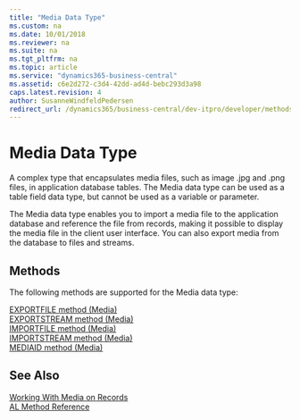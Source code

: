 ```yaml
---
title: "Media Data Type"
ms.custom: na
ms.date: 10/01/2018
ms.reviewer: na
ms.suite: na
ms.tgt_pltfrm: na
ms.topic: article
ms.service: "dynamics365-business-central"
ms.assetid: c6e2d272-c3d4-42dd-ad4d-bebc293d3a98
caps.latest.revision: 4
author: SusanneWindfeldPedersen
redirect_url: /dynamics365/business-central/dev-itpro/developer/methods-auto/library
---
```

# Media Data Type
A complex type that encapsulates media files, such as image .jpg and .png files, in application database tables. The Media data type can be used as a table field data type, but cannot be used as a variable or parameter.  

 The Media data type enables you to import a media file to the application database and reference the file from records, making it possible to display the media file in the client user interface. You can also export media from the database to files and streams. 

## Methods
The following methods are supported for the Media data type:

[EXPORTFILE method (Media)](../methods/devenv-exportfile-method-media.md)   
[EXPORTSTREAM method (Media)](../methods/devenv-exportstream-method-media.md)   
[IMPORTFILE method (Media)](../methods/devenv-importfile-method-media.md)   
[IMPORTSTREAM method (Media)](../methods/devenv-importstream-method-media.md)   
[MEDIAID method (Media)](../methods/devenv-mediaid-method-media.md)   

## See Also  
 [Working With Media on Records](../devenv-working-with-media-on-records.md)  
 [AL Method Reference](../methods/devenv-al-method-reference.md)  
 
 
